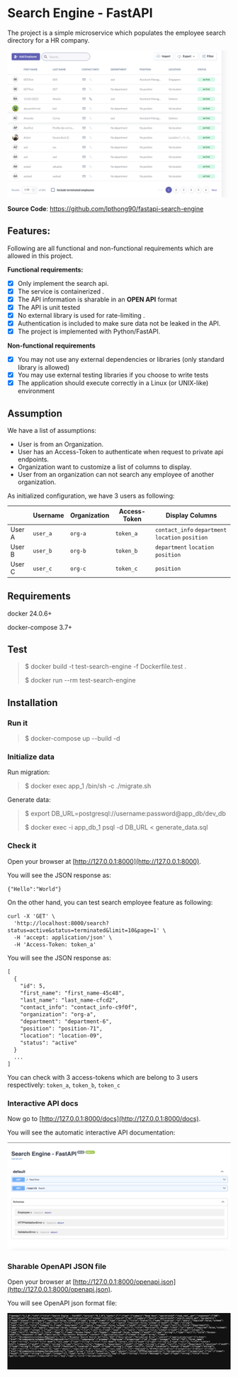 # Search Engine - FastAPI
The project is a simple microservice which populates the employee search directory for a HR company.

![Web UI](https://github.com/lpthong90/fastapi-search-engine/blob/91bfd9c7a76425e177136a7df3dfc68c05b2bb92/images/ui.png)

**Source Code**: <a  href="https://github.com/lpthong90/fastapi-search-engine"  target="_blank">https://github.com/lpthong90/fastapi-search-engine</a>

## Features:

Following are all functional and non-functional requirements which are allowed in this project.

**Functional requirements:**

-  [x] Only implement the search api.
-  [x] The service is containerized .
-  [x] The API information is sharable in an **OPEN API** format
-  [x] The API is unit tested
-  [x] No external library is used for rate-limiting .
-  [x] Authentication is included to make sure data not be leaked in the API.
-  [x] The project is implemented with Python/FastAPI.

**Non-functional requirements**

- [x] You may not use any external dependencies or libraries (only standard library is allowed)
- [x] You may use external testing libraries if you choose to write tests
- [x] The application should execute correctly in a Linux (or UNIX-like) environment

## Assumption

We have a list of assumptions:
- User is from an Organization.
- User has an Access-Token to authenticate when request to private api endpoints.
- Organization want to customize a list of columns to display.
- User from an organization can not search any employee of another organization.

As initialized configuration, we have 3 users as following:

|           |Username|Organization|Access-Token|Display Columns |
|-----------|--------|------------|------------|------------|
|User A     |`user_a`|`org-a`     |`token_a`   |`contact_info` `department` `location` `position`
|User B     |`user_b`|`org-b`     |`token_b`   |`department` `location` `position`
|User C     |`user_c`|`org-c`     |`token_c`   |`position`


## Requirements

docker 24.0.6+

docker-compose 3.7+

## Test

> $ docker build -t  test-search-engine -f Dockerfile.test .
>
> $ docker run --rm test-search-engine

## Installation

### Run it

> $ docker-compose up --build -d

### Initialize data

Run migration:
> $ docker exec app_1 /bin/sh -c ./migrate.sh

Generate data:
> $ export DB_URL=postgresql://username:password@app_db/dev_db
> 
> $ docker exec -i app_db_1 psql -d DB_URL < generate_data.sql

### Check it

Open your browser at  [http://127.0.0.1:8000](http://127.0.0.1:8000).

You will see the JSON response as:
```
{"Hello":"World"}
```

On the other hand, you can test search employee feature as following:
```
curl -X 'GET' \
  'http://localhost:8000/search?status=active&status=terminated&limit=10&page=1' \
  -H 'accept: application/json' \
  -H 'Access-Token: token_a'
``` 
You will see the JSON response as:
```
[
  {
    "id": 5,
    "first_name": "first_name-45c48",
    "last_name": "last_name-cfcd2",
    "contact_info": "contact_info-c9f0f",
    "organization": "org-a",
    "department": "department-6",
    "position": "position-71",
    "location": "location-09",
    "status": "active"
  }
  ...
]
```

You can check with 3 access-tokens which are belong to 3 users respectively: `token_a`, `token_b`, `token_c`


### Interactive API docs

Now go to  [](http://127.0.0.1:8000/docs)[http://127.0.0.1:8000/docs](http://127.0.0.1:8000/docs).

You will see the automatic interactive API documentation:

![Api Docs](https://github.com/lpthong90/fastapi-search-engine/blob/main/images/docs.png)

### Sharable OpenAPI JSON file

Open your browser at  [http://127.0.0.1:8000/openapi.json](http://127.0.0.1:8000/openapi.json).

You will see OpenAPI json format file:

![OpenAPI Json File](https://github.com/lpthong90/fastapi-search-engine/blob/eea59139290fee1971526354c94b7cff0d839374/images/openapi.png)
